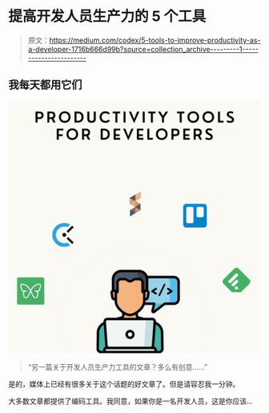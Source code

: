 # 提高开发人员生产力的 5 个工具

> 原文：<https://medium.com/codex/5-tools-to-improve-productivity-as-a-developer-1716b666d99b?source=collection_archive---------1----------------------->

## 我每天都用它们

![](img/c3a3cb127b1746da58d03fd20d03a07f.png)

> “另一篇关于开发人员生产力工具的文章？多么有创意……”

是的，媒体上已经有很多关于这个话题的好文章了。但是请容忍我一分钟。

大多数文章都提供了编码工具。我同意，如果你是一名开发人员，这是你应该…